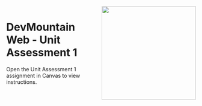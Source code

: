 <img src="https://s3.amazonaws.com/devmountain/readme-logo.png" width="250" align="right">

# DevMountain Web - Unit Assessment 1

Open the Unit Assessment 1 assignment in Canvas to view instructions.
